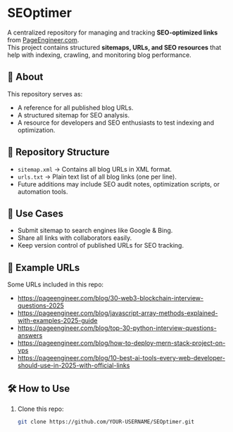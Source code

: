 # SEOptimer
A centralized repository for managing and tracking **SEO-optimized links** from [PageEngineer.com](https://pageengineer.com).  
This project contains structured **sitemaps, URLs, and SEO resources** that help with indexing, crawling, and monitoring blog performance.  

## 📖 About
This repository serves as:
- A reference for all published blog URLs.
- A structured sitemap for SEO analysis.
- A resource for developers and SEO enthusiasts to test indexing and optimization.

## 📂 Repository Structure
- `sitemap.xml` → Contains all blog URLs in XML format.
- `urls.txt` → Plain text list of all blog links (one per line).
- Future additions may include SEO audit notes, optimization scripts, or automation tools.

## 🚀 Use Cases
- Submit sitemap to search engines like Google & Bing.
- Share all links with collaborators easily.
- Keep version control of published URLs for SEO tracking.

## 🔗 Example URLs
Some URLs included in this repo:
- https://pageengineer.com/blog/30-web3-blockchain-interview-questions-2025
- https://pageengineer.com/blog/javascript-array-methods-explained-with-examples-2025-guide
- https://pageengineer.com/blog/top-30-python-interview-questions-answers
- https://pageengineer.com/blog/how-to-deploy-mern-stack-project-on-vps
- https://pageengineer.com/blog/10-best-ai-tools-every-web-developer-should-use-in-2025-with-official-links

## 🛠️ How to Use
1. Clone this repo:
   ```bash
   git clone https://github.com/YOUR-USERNAME/SEOptimer.git
